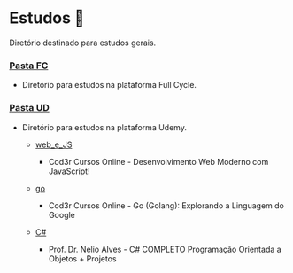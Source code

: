 # Estudos :book:
Diretório destinado para estudos gerais.

### [Pasta FC](https://github.com/DiogoMarcel/estudos/tree/d3b0dd0f5dd2edc7f33b0d89500b5ded891e9f7d/fc)
- Diretório para estudos na plataforma Full Cycle.

### [Pasta UD](https://github.com/DiogoMarcel/estudos/tree/d3b0dd0f5dd2edc7f33b0d89500b5ded891e9f7d/ud)
- Diretório para estudos na plataforma Udemy.
  
  - [web_e_JS](https://github.com/DiogoMarcel/estudos/tree/a5f8df8dc1c0b39351558ea7e867268fc0eeea3d/ud/web_e_JS)
    - Cod3r Cursos Online - Desenvolvimento Web Moderno com JavaScript!

  - [go](https://github.com/DiogoMarcel/estudos/tree/849aec12a1cac041d87144636dc31d33dcc323ce/ud/go)
    - Cod3r Cursos Online - Go (Golang): Explorando a Linguagem do Google

  - [C#](https://github.com/DiogoMarcel/estudos/tree/849aec12a1cac041d87144636dc31d33dcc323ce/ud/CSharp)
    - Prof. Dr. Nelio Alves - C# COMPLETO Programação Orientada a Objetos + Projetos

